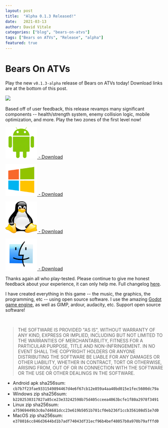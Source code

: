 ```yaml
---
layout: post
title:  "Alpha 0.1.3 Released!"
date:   2021-03-13
author: David Vitale
categories: ["blog", "bears-on-atvs"]
tags: ["Bears on ATVs", "Release", "alpha"]
featured: true
---
```


# Bears On ATVs

Play the new `v0.1.3-alpha` release of Bears on ATVs today! Download links are at the bottom of this post.

![](/assets/v013alpha.gif)

Based off of user feedback, this release revamps many significant components -- health/strength system, enemy collision logic, mobile optimization, and more. Play the two zones of the first level now!

[![](/assets/android.png) - Download](/downloads/boatvs/v0.1.3-alpha/android/BearsOnATVs.apk)

[![](/assets/windows.png) - Download](/downloads/boatvs/v0.1.3-alpha/windows/BearsOnATVs.zip)

[![](/assets/linux.png) - Download](/downloads/boatvs/v0.1.3-alpha/linux/BearsOnATVs.zip)

[![](/assets/macos.png) - Download](/downloads/boatvs/v0.1.3-alpha/macos/BearsOnATVs.zip)

Thanks again all who play-tested. Please continue to give me honest feedback about your experience, it can only help me. Full changelog [here](https://github.com/ludditegames/bears_on_atvs/releases/tag/v0.1.3-alpha).

I have created everything in this game -- the music, the graphics, the programming, etc -- using open source software. I use the amazing [Godot game engine](https://godotengine.org/), as well as GIMP, ardour, audacity, etc. Support open source software!

<br>

>THE SOFTWARE IS PROVIDED "AS IS", WITHOUT WARRANTY OF ANY KIND, EXPRESS OR IMPLIED, INCLUDING BUT NOT LIMITED TO THE WARRANTIES OF MERCHANTABILITY, FITNESS FOR A PARTICULAR PURPOSE, TITLE AND NON-INFRINGEMENT. IN NO EVENT SHALL THE COPYRIGHT HOLDERS OR ANYONE DISTRIBUTING THE SOFTWARE BE LIABLE FOR ANY DAMAGES OR OTHER LIABILITY, WHETHER IN CONTRACT, TORT OR OTHERWISE, ARISING FROM, OUT OF OR IN CONNECTION WITH THE SOFTWARE OR THE USE OR OTHER DEALINGS IN THE SOFTWARE.

- Android apk sha256sum: `cb7b7f23fae9331549894467d4e6f67cb12e859a4aa40bd015e1fec5600dc79a`
- Windows zip sha256sum: `b2202530317827a85ce23e33242598b75d405cceea4063bcfe1f80a2978f3491`
- Linux zip sha256sum: `a75969449b3c0a7d4681dcc23e619b5051b701cf0eb236f1ccb356108d51e7d0`
- MacOS zip sha256sum: `e378016cc846d3644bd1b7adf74043df31ecf96b4bef48057b0a970b79afffd0`
